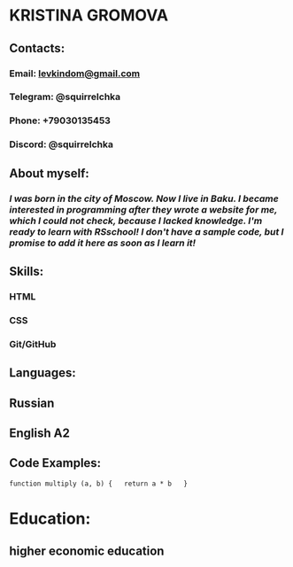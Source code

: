 # __KRISTINA GROMOVA__  
## __Contacts:__  
### Email: levkindom@gmail.com  
### Telegram: @squirrelchka  
### Phone: +79030135453  
### Discord: @squirrelchka  
## __About myself:__  
### _I was born in the city of Moscow. Now I live in Baku. I became interested in programming after they wrote a website for me, which I could not check, because I lacked knowledge. I'm ready to learn with RSschool! I don't have a sample code, but I promise to add it here as soon as I learn it!_  
## __Skills:__  
### HTML  
### CSS  
### Git/GitHub  
## __Languages:__  
## Russian  
## English A2  
## __Code Examples:__  
`function multiply (a, b) {  
    return a * b  
}`  
# __Education:__  
## higher economic education